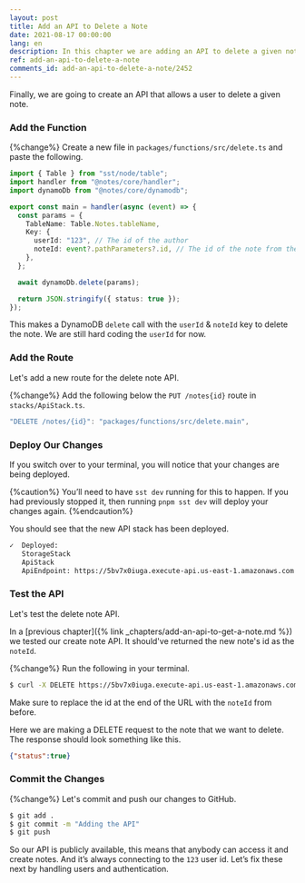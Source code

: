 ```yaml
---
layout: post
title: Add an API to Delete a Note
date: 2021-08-17 00:00:00
lang: en
description: In this chapter we are adding an API to delete a given note. It'll trigger a Lambda function when we hit the API and delete the note from our DynamoDB table.
ref: add-an-api-to-delete-a-note
comments_id: add-an-api-to-delete-a-note/2452
---
```


Finally, we are going to create an API that allows a user to delete a given note.

### Add the Function

{%change%} Create a new file in `packages/functions/src/delete.ts` and paste the following.

```typescript
import { Table } from "sst/node/table";
import handler from "@notes/core/handler";
import dynamoDb from "@notes/core/dynamodb";

export const main = handler(async (event) => {
  const params = {
    TableName: Table.Notes.tableName,
    Key: {
      userId: "123", // The id of the author
      noteId: event?.pathParameters?.id, // The id of the note from the path
    },
  };

  await dynamoDb.delete(params);

  return JSON.stringify({ status: true });
});
```

This makes a DynamoDB `delete` call with the `userId` & `noteId` key to delete the note. We are still hard coding the `userId` for now.

### Add the Route

Let's add a new route for the delete note API.

{%change%} Add the following below the `PUT /notes{id}` route in `stacks/ApiStack.ts`.

```typescript
"DELETE /notes/{id}": "packages/functions/src/delete.main",
```

### Deploy Our Changes

If you switch over to your terminal, you will notice that your changes are being deployed.

{%caution%}
You’ll need to have `sst dev` running for this to happen. If you had previously stopped it, then running `pnpm sst dev` will deploy your changes again.
{%endcaution%}

You should see that the new API stack has been deployed.

```bash
✓  Deployed:
   StorageStack
   ApiStack
   ApiEndpoint: https://5bv7x0iuga.execute-api.us-east-1.amazonaws.com
```

### Test the API

Let's test the delete note API.

In a [previous chapter]({% link _chapters/add-an-api-to-get-a-note.md %}) we tested our create note API. It should've returned the new note's id as the `noteId`.

{%change%} Run the following in your terminal.

``` bash
$ curl -X DELETE https://5bv7x0iuga.execute-api.us-east-1.amazonaws.com/notes/<NOTE_ID>
```

Make sure to replace the id at the end of the URL with the `noteId` from before.

Here we are making a DELETE request to the note that we want to delete. The response should look something like this.

``` json
{"status":true}
```

### Commit the Changes

{%change%} Let's commit and push our changes to GitHub.

```bash
$ git add .
$ git commit -m "Adding the API"
$ git push
```

So our API is publicly available, this means that anybody can access it and create notes. And it’s always connecting to the `123` user id. Let’s fix these next by handling users and authentication.
